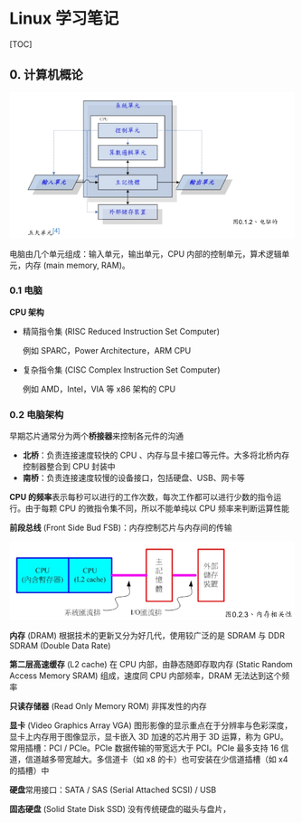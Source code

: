 # Linux 学习笔记

[TOC]

## 0. 计算机概论

![](_static/linux0.png)

电脑由几个单元组成：输入单元，输出单元，CPU 内部的控制单元，算术逻辑单元，内存 (main memory, RAM)。

### 0.1 电脑

**CPU 架构**

- 精简指令集 (RISC Reduced Instruction Set Computer)

  例如 SPARC，Power Architecture，ARM CPU

- 复杂指令集 (CISC Complex Instruction Set Computer)

  例如 AMD，Intel，VIA 等 x86 架构的 CPU

### 0.2 电脑架构

早期芯片通常分为两个**桥接器**来控制各元件的沟通

- **北桥**：负责连接速度较快的 CPU 、内存与显卡接口等元件。大多将北桥内存控制器整合到 CPU 封装中
- **南桥**：负责连接速度较慢的设备接口，包括硬盘、USB、网卡等

**CPU 的频率**表示每秒可以进行的工作次数，每次工作都可以进行少数的指令运行。由于每颗 CPU 的微指令集不同，所以不能单纯以 CPU 频率来判断运算性能

**前段总线** (Front Side Bud FSB)：内存控制芯片与内存间的传输

![](_static/linux0.2.png)

**内存** (DRAM) 根据技术的更新又分为好几代，使用较广泛的是 SDRAM 与 DDR SDRAM (Double Data Rate)

**第二层高速缓存** (L2 cache) 在 CPU 内部，由静态随即存取内存 (Static Random Access Memory SRAM) 组成，速度同 CPU 内部频率，DRAM 无法达到这个频率

**只读存储器** (Read Only Memory ROM) 非挥发性的内存

**显卡** (Video Graphics Array VGA) 图形影像的显示重点在于分辨率与色彩深度，显卡上内存用于图像显示，显卡嵌入 3D 加速的芯片用于 3D 运算，称为 GPU。常用插槽：PCI / PCIe。PCIe 数据传输的带宽远大于 PCI。PCIe 最多支持 16 信道，信道越多带宽越大。多信道卡（如 x8 的卡）也可安装在少信道插槽（如 x4 的插槽）中

**硬盘**常用接口：SATA / SAS (Serial Attached SCSI) / USB

**固态硬盘** (Solid State Disk SSD) 没有传统硬盘的磁头与盘片，

